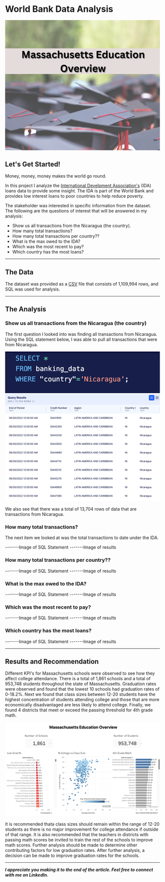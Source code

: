 # World Bank Data Analysis

<img src="images/Massachusetts_Cover.png"/>

## Let's Get Started!

Money, money, money makes the world go round. 

In this project I analyze the [International Develpment Association's](https://ida.worldbank.org/en/what-is-ida) (IDA) loans data to provide some insight. The IDA is part of the World Bank and provides low interest loans to poor countries to help reduce poverty.

The stakeholder was interested in specific information from the dataset. The following are the questions of interest that will be answered in my analysis: 

  - Show us all transactions from the Nicaragua (the country).
  - How many total transactions? 
  - How many total transactions per country?? 
  - What is the max owed to the IDA?
  - Which was the most recent to pay?
  - Which country has the most loans? 

---

## The Data

The dataset was provided as a [CSV](https://finances.worldbank.org/Loans-and-Credits/IDA-Statement-Of-Credits-and-Grants-Historical-Dat/tdwh-3krx) file that consists of 1,109,994 rows, and SQL was used for analysis.

---

## The Analysis

### Show us all transactions from the Nicaragua (the country)

The first question I looked into was finding all transactions from Nicaragua. Using the SQL statement below, I was able to pull all transactions that were from Nicaragua. 

<img src="images/SQL_Banking_Nicaragua.png"/>
<img src="images/SQL_Banking Nicaragua_results.png"/>

We also see that there was a total of 13,704 rows of data that are transactions from Nicaragua.

### How many total transactions? 

The next item we looked at was the total transactions to date under the IDA. 

-------Image of SQL Statement
-------Image of results

### How many total transactions per country?? 

-------Image of SQL Statement
-------Image of results

### What is the max owed to the IDA?

-------Image of SQL Statement
-------Image of results

### Which was the most recent to pay?

-------Image of SQL Statement
-------Image of results

### Which country has the most loans? 

-------Image of SQL Statement
-------Image of results


---

## Results and Recommendation

Different KPI's for Massachusetts schools were observed to see how they affect college attendance. There is a total of 1,861 schools and a total of 953,748 students throughout the state of Massachusetts. Graduation rates were observed and found that the lowest 10 schools had graduation rates of 0-18.2%. Next we found that class sizes between 12-20 students have the highest concentration of students attending college and those that are more economically disadvantaged are less likely to attend college. Finally, we found 4 districts that meet or exceed the passing threshold for 4th grade math. 

[<img src="images/Massachussetss Dashboard.png"/>](https://public.tableau.com/app/profile/julio.espinoza/viz/MassachusettsSchoolProject_16704556294450/MassachusettsEducationOverview)

It is recommended thata class sizes should remain within the range of 12-20 students as there is no major improvement for college attendance if outside of that range. It is also recommended that the teachers in districts with passing math scores be invited to train the rest of the schools to improve math scores. Further analysis should be made to determine other contributing factors for low graduation rates. After further analysis, a decision can be made to improve graduation rates for the schools.

---

***I appreciate you making it to the end of the article. Feel free to connect with me on LinkedIn.***
